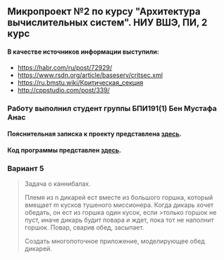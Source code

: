## Микропроект №2 по курсу "Архитектура вычислительных систем". НИУ ВШЭ, ПИ, 2 курс
#### В качестве источников информации выступили:
<!--ts-->
  * https://habr.com/ru/post/72929/ <br />
  * https://www.rsdn.org/article/baseserv/critsec.xml <br />
  * https://ru.bmstu.wiki/Критическая_секция <br />
  * http://cppstudio.com/post/339/ <br />
<!--te-->
### Работу выполнил студент группы БПИ191(1) Бен Мустафа Анаc
#### Пояснительная записка к проекту представлена [здесь](Materials/).
#### Код программы представлен [здесь](Code/main.cpp).
### Вариант 5
> Задача о каннибалах. 
>
>Племя из n дикарей ест вместе из большого горшка, который вмещает m кусков тушеного миссионера. Когда дикарь хочет обедать, он ест из горшка один кусок, если >только горшок не пуст, иначе дикарь будит повара и ждет, пока тот не наполнит горшок. Повар, сварив обед, засыпает. 
>
>Создать многопоточное приложение, моделирующее обед дикарей. 
>

